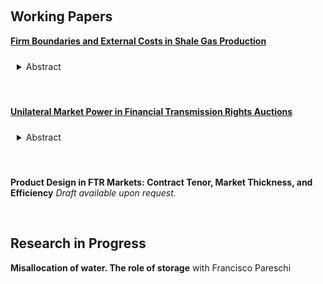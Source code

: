 <!-- ---
title: Research in progress
--- -->


&nbsp;

## Working Papers

[__Firm Boundaries and External Costs in Shale Gas Production__](papers/wastewater.pdf)


<details>
<summary style="padding: 10px; border-radius: 5px; cursor: pointer;">Abstract</summary>

> Wastewater reuse in the shale gas industry reduces firms' private costs and mitigates many of the local environmental harms associated with fracking. Most reuse occurs within the firm boundary, but rival operators often exchange (or “share”) wastewater prior to reuse. This paper considers how shale gas producers in Pennsylvania choose between internal reuse and sharing, and whether additional sharing would be environmentally beneficial. To quantify the costs of sharing, I build a novel empirical model of firms' wastewater management decisions. Estimating the model, I find that transaction costs associated with sharing are large — increasing total water-related costs by roughly 10% — but heterogeneous. Variation in the estimates reveals several channels for potential policy interventions to facilitate further sharing. However, counterfactual exercises suggest that such interventions may have limited environmental benefits.


</details>


&nbsp;


[__Unilateral Market Power in Financial Transmission Rights Auctions__](papers/ftr3.pdf)

<details>
<summary style="padding: 10px; border-radius: 5px; cursor: pointer;">Abstract</summary>

> This paper explores market participants' incentives to exercise unilateral market power in financial transmission rights (FTR) auctions. I present a model of strategic bidding in FTR auctions that illustrates how the standard market clearing mechanism for FTR auctions can facilitate substantial cross-path competition, limiting the profitability of demand reduction. Simulation evidence suggests that unilateral market power may contribute relatively little to persistent auction revenue shortfalls. These findings highlight potential adverse effects of proposed market reforms such as decentralized FTR sales and bidding-path restrictions.

</details>


&nbsp;


__Product Design in FTR Markets: Contract Tenor, Market Thickness, and Efficiency__ _Draft available upon request._

&nbsp;

## Research in Progress

__Misallocation of water. The role of storage__ with Francisco Pareschi